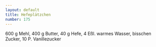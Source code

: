 ```yaml
---
layout: default
title: Hefeplätzchen
number: 175
---
```


600 g Mehl, 400 g Butter, 40 g Hefe, 4 Eßl. warmes Wasser, bisschen Zucker, 10 P. Vanillezucker